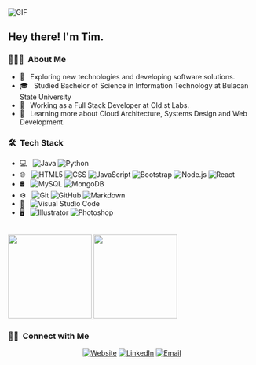 <img alt="GIF" src="https://media.giphy.com/media/13HgwGsXF0aiGY/giphy.gif" />

<h2> Hey there! I'm Tim.</h2>

<h3> 👨🏻‍💻 &nbsp;About Me </h3>

- 🤔 &nbsp; Exploring new technologies and developing software solutions.
- 🎓 &nbsp; Studied Bachelor of Science in Information Technology at Bulacan State University
- 💼 &nbsp; Working as a Full Stack Developer at Old.st Labs.
- 🌱 &nbsp; Learning more about Cloud Architecture, Systems Design and Web Development.

<h3> 🛠 &nbsp;Tech Stack</h3>

- 💻 &nbsp;
  ![Java](https://img.shields.io/badge/-Java-333333?style=flat&logo=Java&logoColor=007396)
  ![Python](https://img.shields.io/badge/-Python-333333?style=flat&logo=python)
- 🌐 &nbsp;
  ![HTML5](https://img.shields.io/badge/-HTML5-333333?style=flat&logo=HTML5)
  ![CSS](https://img.shields.io/badge/-CSS-333333?style=flat&logo=CSS3&logoColor=1572B6)
  ![JavaScript](https://img.shields.io/badge/-JavaScript-333333?style=flat&logo=javascript)
  ![Bootstrap](https://img.shields.io/badge/-Bootstrap-333333?style=flat&logo=bootstrap&logoColor=563D7C)
  ![Node.js](https://img.shields.io/badge/-Node.js-333333?style=flat&logo=node.js)
  ![React](https://img.shields.io/badge/-React-333333?style=flat&logo=react)
- 🛢 &nbsp;
  ![MySQL](https://img.shields.io/badge/-MySQL-333333?style=flat&logo=mysql)
  ![MongoDB](https://img.shields.io/badge/-MongoDB-333333?style=flat&logo=mongodb)
- ⚙️ &nbsp;
  ![Git](https://img.shields.io/badge/-Git-333333?style=flat&logo=git)
  ![GitHub](https://img.shields.io/badge/-GitHub-333333?style=flat&logo=github)
  ![Markdown](https://img.shields.io/badge/-Markdown-333333?style=flat&logo=markdown)
- 🔧 &nbsp;
  ![Visual Studio Code](https://img.shields.io/badge/-Visual%20Studio%20Code-333333?style=flat&logo=visual-studio-code&logoColor=007ACC)
- 🖥 &nbsp;
  ![Illustrator](https://img.shields.io/badge/-Illustrator-333333?style=flat&logo=adobe-illustrator)
  ![Photoshop](https://img.shields.io/badge/-Photoshop-333333?style=flat&logo=adobe-photoshop)

<br/>

<a href="https://github.com/timgarciaa">
  <img height="170em" src="https://github-readme-stats.vercel.app/api?username=timgarciaa&theme=buefy&show_icons=true" />
  <img height="170em" src="https://github-readme-stats.vercel.app/api/top-langs/?username=timgarciaa&theme=buefy&layout=compact" />
</a>

<br/>

<h3> 🤝🏻 &nbsp;Connect with Me </h3>

<p align="center">
<a href="https://timgarcia.netlify.app/"><img alt="Website" src="https://img.shields.io/badge/Website-timgarcia.netlify.app-blue?style=flat-square&logo=google-chrome"></a>
<a href="https://www.linkedin.com/in/tim-garcia-954059118/"><img alt="LinkedIn" src="https://img.shields.io/badge/LinkedIn-Tim%20Garcia-blue?style=flat-square&logo=linkedin"></a>
<a href="mailto:timgarciaa@gmail.com"><img alt="Email" src="https://img.shields.io/badge/Email-timgarciaa@gmail.com-blue?style=flat-square&logo=gmail"></a>
</p>


